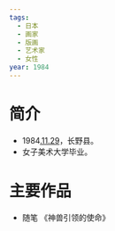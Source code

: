 ```yaml
---
tags:
  - 日本
  - 画家
  - 版画
  - 艺术家
  - 女性
year: 1984
---
```

# 简介

- 1984[.11.29](2024-11-29.md)，长野县。
- 女子美术大学毕业。
# 主要作品

- 随笔
《神兽引领的使命》